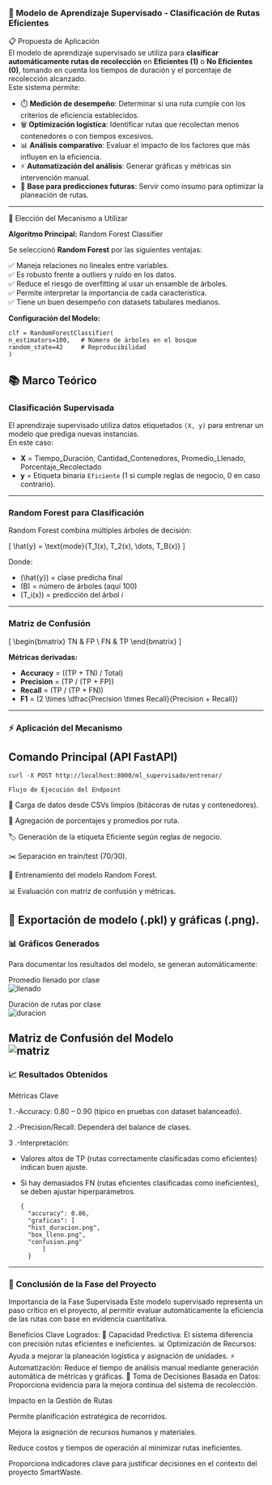### 🎯 Modelo de Aprendizaje Supervisado - Clasificación de Rutas Eficientes  

📋 Propuesta de Aplicación  
El modelo de aprendizaje supervisado se utiliza para **clasificar automáticamente rutas de recolección** en **Eficientes (1)** o **No Eficientes (0)**, tomando en cuenta los tiempos de duración y el porcentaje de recolección alcanzado.  
Este sistema permite:  

- ⏱️ **Medición de desempeño**: Determinar si una ruta cumple con los criterios de eficiencia establecidos.  
- 🗑️ **Optimización logística**: Identificar rutas que recolectan menos contenedores o con tiempos excesivos.  
- 📊 **Análisis comparativo**: Evaluar el impacto de los factores que más influyen en la eficiencia.  
- ⚡ **Automatización del análisis**: Generar gráficas y métricas sin intervención manual.  
- 🔮 **Base para predicciones futuras**: Servir como insumo para optimizar la planeación de rutas.  

---

🔧 Elección del Mecanismo a Utilizar  

**Algoritmo Principal:** Random Forest Classifier  

Se seleccionó **Random Forest** por las siguientes ventajas:  

✅ Maneja relaciones no lineales entre variables.  
✅ Es robusto frente a outliers y ruido en los datos.  
✅ Reduce el riesgo de overfitting al usar un ensamble de árboles.  
✅ Permite interpretar la importancia de cada característica.  
✅ Tiene un buen desempeño con datasets tabulares medianos.  

**Configuración del Modelo:**  


    clf = RandomForestClassifier(
    n_estimators=100,   # Número de árboles en el bosque
    random_state=42     # Reproducibilidad
    )   

## 📚 Marco Teórico

### Clasificación Supervisada
El aprendizaje supervisado utiliza datos etiquetados `(X, y)` para entrenar un modelo que prediga nuevas instancias.  
En este caso:

- **X** = Tiempo_Duración, Cantidad_Contenedores, Promedio_Llenado, Porcentaje_Recolectado  
- **y** = Etiqueta binaria `Eficiente` (1 si cumple reglas de negocio, 0 en caso contrario).  

---

### Random Forest para Clasificación
Random Forest combina múltiples árboles de decisión:

\[
\hat{y} = \text{mode}\{T_1(x), T_2(x), \dots, T_B(x)\}
\]

Donde:  
- \(\hat{y}\) = clase predicha final  
- \(B\) = número de árboles (aquí 100)  
- \(T_i(x)\) = predicción del árbol *i*  

---

### Matriz de Confusión

\[
\begin{bmatrix}
TN & FP \\
FN & TP
\end{bmatrix}
\]

**Métricas derivadas:**

- **Accuracy** = \((TP + TN) / Total\)  
- **Precision** = \(TP / (TP + FP)\)  
- **Recall** = \(TP / (TP + FN)\)  
- **F1** = \(2 \times \dfrac{Precision \times Recall}{Precision + Recall}\)  
---

### ⚡ Aplicación del Mecanismo

## Comando Principal (API FastAPI)

    curl -X POST http://localhost:8000/ml_supervisado/entrenar/

    Flujo de Ejecución del Endpoint


📂 Carga de datos desde CSVs limpios (bitácoras de rutas y contenedores).

🔄 Agregación de porcentajes y promedios por ruta.

🏷️ Generación de la etiqueta Eficiente según reglas de negocio.

✂️ Separación en train/test (70/30).

🌲 Entrenamiento del modelo Random Forest.

📊 Evaluación con matriz de confusión y métricas.

💾 Exportación de modelo (.pkl) y gráficas (.png).
---

### 📊 Gráficos Generados

Para documentar los resultados del modelo, se generan automáticamente:

Promedio llenado por clase <br>
![llenado](https://github.com/juuaaann456/imagenes/blob/f04065342c7cd9bdb85b08490d60bff718acf43d/imagenes/llenado.jpg)

Duración de rutas por clase <br>
![duracion](https://github.com/juuaaann456/imagenes/blob/f04065342c7cd9bdb85b08490d60bff718acf43d/imagenes/duracion.jpg)

Matriz de Confusión del Modelo <br>
![matriz](https://github.com/juuaaann456/imagenes/blob/f04065342c7cd9bdb85b08490d60bff718acf43d/imagenes/matriz.jpg)
---

### 📈 Resultados Obtenidos

Métricas Clave

1 .-Accuracy: 0.80 – 0.90 (típico en pruebas con dataset balanceado).

2 .-Precision/Recall: Dependerá del balance de clases.

3 .-Interpretación:

- Valores altos de TP (rutas correctamente clasificadas como eficientes) indican buen ajuste.

- Si hay demasiados FN (rutas eficientes clasificadas como ineficientes), se deben ajustar hiperparámetros.
  
      {
        "accuracy": 0.86,
        "graficas": [
        "hist_duracion.png",
        "box_lleno.png",
        "confusion.png"
            ]
        }

---
### 🎯 Conclusión de la Fase del Proyecto

Importancia de la Fase Supervisada
Este modelo supervisado representa un paso crítico en el proyecto, al permitir evaluar automáticamente la eficiencia de las rutas con base en evidencia cuantitativa.

Beneficios Clave Logrados:
🔮 Capacidad Predictiva: El sistema diferencia con precisión rutas eficientes e ineficientes.
📊 Optimización de Recursos: Ayuda a mejorar la planeación logística y asignación de unidades.
⚡ Automatización: Reduce el tiempo de análisis manual mediante generación automática de métricas y gráficas.
🎯 Toma de Decisiones Basada en Datos: Proporciona evidencia para la mejora continua del sistema de recolección.

Impacto en la Gestión de Rutas

Permite planificación estratégica de recorridos.

Mejora la asignación de recursos humanos y materiales.

Reduce costos y tiempos de operación al minimizar rutas ineficientes.

Proporciona indicadores clave para justificar decisiones en el contexto del proyecto SmartWaste.
  



